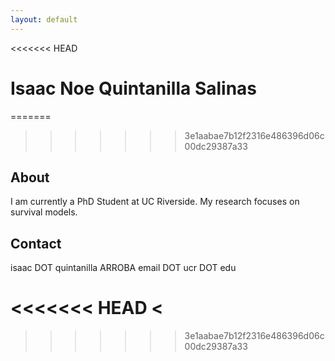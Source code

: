 ```yaml
---
layout: default
---
```

<<<<<<< HEAD


# Isaac Noe Quintanilla Salinas
=======
>>>>>>> 3e1aabae7b12f2316e486396d06c00dc29387a33

## About


I am currently a PhD Student at UC Riverside. My research focuses on survival models.

## Contact

isaac DOT quintanilla ARROBA email DOT ucr DOT edu

<<<<<<< HEAD
<
=======
>>>>>>> 3e1aabae7b12f2316e486396d06c00dc29387a33

